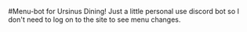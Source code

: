 #Menu-bot for Ursinus Dining!
Just a little personal use discord bot so I don't need to log on to the site to see menu changes. 
